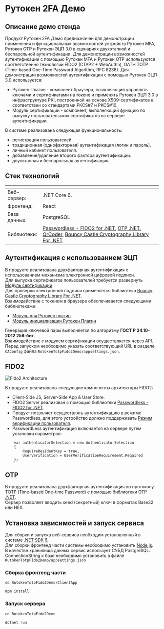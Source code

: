 # Рутокен 2FA Демо


## Описание демо стенда

Продукт Рутокен 2FA Демо предназначен для демонстрации применения и функциональных возможностей устройств Рутокен MFA, Рутокен OTP и Рутокен ЭЦП 3.0 в сценариях двухэтапной и беспарольной аутентификации.
Для демонстрации возможностей аутентификации с помощью Рутокен MFA и Рутокен ОТР используются соответственно технологии FIDO2 (CTAP2 + WebAuthn), OATH TOTP (Time-based One-Time Password Algorithm, RFC 6238). Для демонстрации возможностей аутентификации с помощью Рутокен ЭЦП 3.0 используется:

- Рутокен Плагин - компонент браузера, позволяющий управлять ключами и сертификатами на токене и применять Рутокен ЭЦП 3.0 в инфраструктуре PKI, построенной на основе X509-сертификатов в соответствии со стандартами PKCS#7 и PKCS#10.
- Модуль сертификации - компонент, выполняющий функцию по выпуску пользовательских сертификатов на сервере аутентификации.

В системе реализована следующая функциональность:

- регистрация пользователей. 
- традиционная (однофакторная) аутентификация (логин и пароль).   
- личный кабинет пользователя. 
- добавление/удаление второго фактора аутентификации. 
- двухэтапная и беспарольная аутентификация.


## Стек технологий

| <!-- -->         | <!-- -->              | 
| ---              | ---                   | 
| Веб-сервер:      | .NET Core 6.          |   
| Фронтенд:        | React                 |
| База данных:     | PostgreSQL            |
| Библиотеки:      | [Passwordless - FIDO2 for .NET](https://github.com/passwordless-lib/fido2-net-lib), [OTP .NET](https://github.com/kspearrin/Otp.NET), [QrCoder](https://github.com/codebude/QRCoder), [Bouncy Castle Cryptography Library For .NET](https://github.com/bcgit/bc-csharp).   |



## Аутентификация с использованием ЭЦП

В продукте реализована двухфакторная аутентификация с использованием механизма электронной цифровой подписи.<br />
Для выпуска сертификатов пользователей требуется развернуть [Модуль сертификации](https://github.com/AktivCo/certification-demo-module).<br />
Для проверки электронной подписи применяется библиотека [Bouncy Castle Cryptography Library For .NET](https://github.com/bcgit/bc-csharp).<br />
Взаимодействие с токеном в браузере обеспечивается следующими библиотеками:

- [Модуль для Рутокен плагин](https://github.com/AktivCo/rutoken-plugin-js)
- [Модуль инициализации Рутокен Плагин](https://github.com/AktivCo/rutoken-plugin-bootstrap)


Генерация ключевой пары выполняется по алгоритму <b>ГОСТ Р 34.10-2012 256-бит</b>.<br />
Взаимодействие с модулем сертификации осуществляется через API.<br />
Перед запуском необходимо указать соответствующий URL в разделе `CAConfig` файла `RutokenTotpFido2Demo/appsettings.json`.


## FIDO2

![Fido2 Architecture](https://developers.yubico.com/WebAuthn/WebAuthn_Developer_Guide/fido2_app_architecture.png?raw=true "Fido2 Architecture") 

В продукте реализованы следующие компоненты архитектуры FIDO2:

- Client-Side JS, Server-Side App & User Store.
- FIDO2 Server реализован с помощью библиотеки [Passwordless - FIDO2 for .NET](https://github.com/passwordless-lib/fido2-net-lib).
- Продукт позволяет осуществлять аутентификацию в режиме Passwordless, для этого устройство должно поддерживать [Режим верификации пользователя](https://developers.yubico.com/WebAuthn/WebAuthn_Developer_Guide/User_Presence_vs_User_Verification.html).
- PasswordLess аутентификация включается на сервере путем установки параметров:
```
    var authenticatorSelection = new AuthenticatorSelection
    {
        RequireResidentKey = true,
        UserVerification = UserVerificationRequirement.Required
    };
```




## OTP

В продукте реализована двухфакторная аутентификация по протоколу TOTP (Time-based One-time Password) с помощью библиотеки [OTP .NET](https://github.com/kspearrin/Otp.NET).  
Сервер позволяет вводить seed (секретный) ключ в форматах Base32 или HEX. 


## Установка зависимостей и запуск сервиса

Для сборки и запуска веб-сервиса необходим установленный в системе [.NET SDK 6](https://dotnet.microsoft.com/en-us/download/dotnet/6.0).  
Для сборки фронтенд части системы необходимо установить [Node.js](https://nodejs.org/ru).  
В качестве хранилища данных сервис использует СУБД PostgreSQL.  
ConnectionString к базе необходимо установить в файле `RutokenTotpFido2Demo/appsettings.json`


### Сборка фронтенд части

```cd RutokenTotpFido2Demo/ClientApp```

```npm install```

### Запуск сервера

```cd RutokenTotpFido2Demo```

```dotnet run```